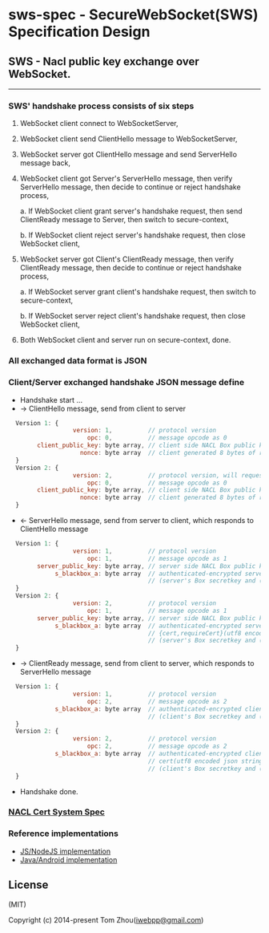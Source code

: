 sws-spec - SecureWebSocket(SWS) Specification Design
===========================================================

## SWS - Nacl public key exchange over WebSocket.
-------------------------------------------------------------------------------------------

### SWS' handshake process consists of six steps

1. WebSocket client connect to WebSocketServer,

2. WebSocket client send ClientHello message to WebSocketServer,

3. WebSocket server got ClientHello message and send ServerHello message back,

4. WebSocket client got Server's ServerHello message, then verify ServerHello message, then decide to continue or reject handshake process,

   a. If WebSocket client grant server's handshake request, then send ClientReady message to Server, then switch to secure-context,  
   
   b. If WebSocket client reject server's handshake request, then close WebSocket client,

5. WebSocket server got Client's ClientReady message, then verify ClientReady message, then decide to continue or reject handshake process,

   a. If WebSocket server grant client's handshake request, then switch to secure-context,  
   
   b. If WebSocket server reject client's handshake request, then close WebSocket client,

6. Both WebSocket client and server run on secure-context, done.

### All exchanged data format is JSON

### Client/Server exchanged handshake JSON message define

* Handshake start ...
* -> ClientHello message, send from client to server
```js
  Version 1: {  
                  version: 1,          // protocol version  
                      opc: 0,          // message opcode as 0    
        client_public_key: byte array, // client side NACL Box public key  
                    nonce: byte array  // client generated 8 bytes of random number  
  }    
  Version 2: {  
                  version: 2,          // protocol version, will request server's public key NACL cert  
                      opc: 0,          // message opcode as 0    
        client_public_key: byte array, // client side NACL Box public key  
                    nonce: byte array  // client generated 8 bytes of random number  
  }
  ```
* <- ServerHello message, send from server to client, which responds to ClientHello message
```js
  Version 1: {  
                  version: 1,          // protocol version  
                      opc: 1,          // message opcode as 1    
        server_public_key: byte array, // server side NACL Box public key  
             s_blackbox_a: byte array  // authenticated-encrypted server-sent's ( nonce(8bytes) + sharekey ) using  
                                       // (server's Box secretkey and (client-sent's Box publickey and nonce(8bytes)))  
  }    
  Version 2: {  
                  version: 2,          // protocol version  
                      opc: 1,          // message opcode as 1    
        server_public_key: byte array, // server side NACL Box public key  
             s_blackbox_a: byte array  // authenticated-encrypted server-sent's ( nonce(8bytes) + sharekey +  
                                       // {cert,requireCert}(utf8 encoded json string) ) using  
                                       // (server's Box secretkey and (client-sent's Box publickey and nonce(8bytes)))  
  }
  ```
* -> ClientReady message, send from client to server, which responds to ServerHello message
```js
  Version 1: {  
                  version: 1,          // protocol version  
                      opc: 2,          // message opcode as 2    
             s_blackbox_a: byte array  // authenticated-encrypted client-sent's ( nonce(8bytes) + sharekey ) using  
                                       // (client's Box secretkey and (server-sent's Box publickey and nonce(8bytes)))  
  }    
  Version 2: {  
                  version: 2,          // protocol version  
                      opc: 2,          // message opcode as 2    
             s_blackbox_a: byte array  // authenticated-encrypted client-sent's ( nonce(8bytes) + sharekey +  
                                       // cert(utf8 encoded json string) ) using  
                                       // (client's Box secretkey and (server-sent's Box publickey and nonce(8bytes)))  
  }
  ```
* Handshake done.  

### [NACL Cert System Spec](https://github.com/InstantWebP2P/nacl-cert)

### Reference implementations

* [JS/NodeJS implementation](https://github.com/InstantWebP2P/sws)
* [Java/Android implementation](https://github.com/InstantWebP2P/node-android/blob/master/app/src/main/java/com/iwebpp/wspp/SecureWebSocket.java)

## License
(MIT)

Copyright (c) 2014-present Tom Zhou(iwebpp@gmail.com)

